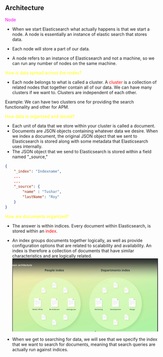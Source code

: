 ## Architecture
<span style="color: magenta"> Node </span>
- When we start Elasticsearch what actually happens is that we start a node. A node is essentially an instance of elastic search that stores data.

- Each node will store a part of our data.

- A node refers to an instance of Elasticsearch and not a machine, so we can run any number of nodes on the same machine.

<span style="color: yellow"> How is data spread across the nodes?  </span> </br>
- Each node belongs to what is called a cluster.
A <span style="color:red">cluster </span> is a collection of related nodes that together contain all of our data.
We can have many clusters if we want to. Clusters are independent of each other. 

Example: We can have two clusters one for providing the search functionality and other for APM.

<span style="color: yellow">How data is organized and stored? </span> </br>
- Each unit of data that we store within your cluster is called a document.
- Documents are JSON objects containing whatever data we desire.
When we index a document, the original JSON object that we sent to Elasticsearch is stored
along with some metadata that Elasticsearch uses internally.
- The JSON object that we send to Elasticsearch is stored within a field named "_source,"

```JSON
{
    "_index": "Indexname",
    ...
    ...
    "_source": {
        "name" : "Tushar",
        "lastName": "Roy"
    }
}
 ```
<span style="color:yellow">How are documents organized? </span> 

- The answer is within indices.
Every document within Elasticsearch, is stored within an <span style="color:red">index. </span>
- An index groups documents together logically, as well as provide configuration options that
are related to scalability and availability.
An index is therefore a collection of documents that have similar characteristics and are logically related.
![Index](Images/Capture.PNG)

- When we get to searching for data, we will see that we specify the index that we want
to search for documents, meaning that search queries are actually run against indices.